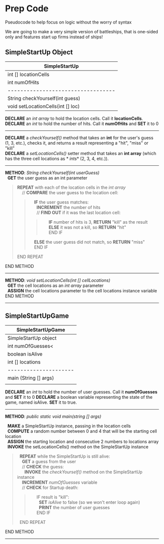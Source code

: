 # Prep Code

Pseudocode to help focus on logic without the worry of syntax

We are going to make a very simple version of battleships, that is one-sided only and features start up firms instead of
ships!

## SimpleStartUp Object

| SimpleStartUp                      |
|------------------------------------|
| int [] locationCells               |
| int numOfHits                      |
| ---------------------------------- |
| String checkYourself(int guess)    |
| void setLocationCells(int [] loc)  |

**DECLARE** an *int array* to hold the location cells. Call it **locationCells**.  
**DECLARE** an *int* to hold the number of hits. Call it **numOfHits** and **SET** it to 0

---

**DECLARE** a *checkYourself()* method that takes an **int** for the user's guess (1, 3, etc.), checks it, and returns a
result representing a "hit", "miss" or "kill"  
**DECLARE** a *setLocationCells()* setter method that takes an **int array** (which has the three cell locations as *
*ints** (2, 3, 4, etc.)).

---

**METHOD**: *String checkYourself(int userGuess)*  
&nbsp; **GET** the user guess as an int parameter

> **REPEAT** with each of the location cells in the *int array*  
> &nbsp; &nbsp; // **COMPARE** the user guess to the location cell:
> > &nbsp; &nbsp; **IF** the user guess matches:  
> > &nbsp; &nbsp; &nbsp; **INCREMENT** the number of hits  
> > &nbsp; &nbsp; &nbsp; // **FIND OUT** if it was the last location cell:
> > > &nbsp; &nbsp; &nbsp; **IF** number of hits is 3, **RETURN** "kill" as the result  
> > > &nbsp; &nbsp; &nbsp; **ELSE** it was not a kill, so **RETURN** "hit"  
> > > &nbsp; &nbsp; &nbsp; END IF
> >
> > &nbsp; &nbsp; **ELSE** the user guess did not match, so **RETURN** "miss"  
> > &nbsp; &nbsp; END IF
>
> END REPEAT

END METHOD

---

**METHOD**: *void setLocationCells(int [] cellLocations)*  
&nbsp; **GET** the cell locations as an *int array* parameter  
&nbsp; **ASSIGN** the cell locations parameter to the cell locations instance variable  
END METHOD

---

## SimpleStartUpGame

| SimpleStartUpGame     |
|-----------------------|
| SimpleStartUp object  |
| int numOfGuesses<     |
| boolean isAlive       |
| int [] locations      |
| --------------------- |
| main (String [] args) |
|                       |

**DECLARE** an *int* to hold the number of user guesses. Call it **numOfGuesses** and **SET** it to 0
**DECLARE** a boolean variable representing the state of the game, named isAlive. **SET** it to true.

---

**METHOD**: *public static void main(string [] args)*

&nbsp; **MAKE** a SimpleStartUp instance, passing in the location cells  
&nbsp; **COMPUTE** a random number between 0 and 4 that will be the starting cell location    
&nbsp; **ASSIGN** the starting location and consecutive 2 numbers to locations array  
&nbsp; **INVOKE** the setLocationCells() method on the SimpleStartUp instance
> &nbsp; **REPEAT** while the SimpleStartUp is still alive:  
> &nbsp; &nbsp; **GET** a guess from the user  
> &nbsp; &nbsp; // **CHECK** the guess:  
> &nbsp; &nbsp; &nbsp; **INVOKE** the *checkYourself()* method on the SimpleStartUp instance    
> &nbsp; &nbsp; **INCREMENT** *numOfGuesses* variable  
> &nbsp; &nbsp; // **CHECK** for Startup death:
>> &nbsp; &nbsp; &nbsp; IF result is "kill":  
> > &nbsp; &nbsp; &nbsp; &nbsp; **SET** *isAlive* to false (so we won't enter loop again)  
> > &nbsp; &nbsp; &nbsp; &nbsp; **PRINT** the number of user guesses  
> > &nbsp; &nbsp; &nbsp; END IF
>
> &nbsp; END REPEAT

END METHOD

---
